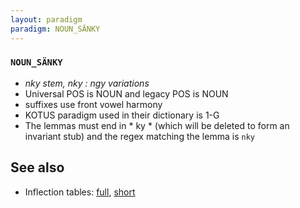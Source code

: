 ```yaml
---
layout: paradigm
paradigm: NOUN_SÄNKY
---
```

### ` NOUN_SÄNKY `

* _nky stem, nky : ngy variations_
* Universal POS is NOUN and legacy POS is NOUN
* suffixes use front vowel harmony
* KOTUS paradigm used in their dictionary is 1-G
* The lemmas must end in * ky * (which will be deleted to form an invariant stub) and the regex matching the lemma is ` nky `

## See also

* Inflection tables: [full](gen/S/sänky.html), [short](gen/S/sänky_wikt.html)

